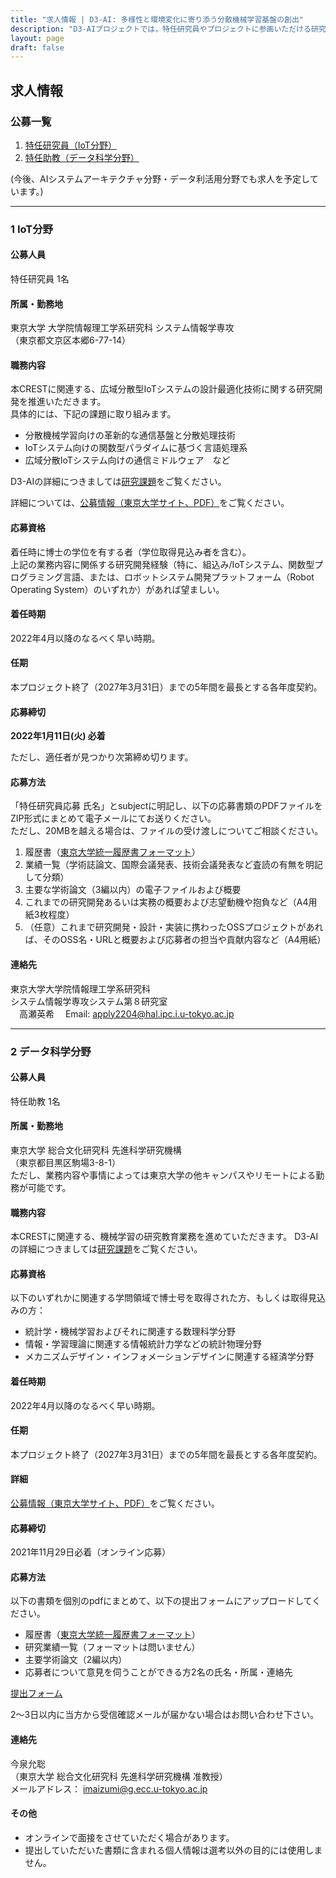 ```yaml
---
title: "求人情報 | D3-AI: 多様性と環境変化に寄り添う分散機械学習基盤の創出"
description: "D3-AIプロジェクトでは，特任研究員やプロジェクトに参画いただける研究者を募集しています．"
layout: page
draft: false
---
```


## 求人情報

### 公募一覧

1. [特任研究員（IoT分野）](#1-IoT分野)
1. [特任助教（データ科学分野）](#2-データ科学分野)


(今後、AIシステムアーキテクチャ分野・データ利活用分野でも求人を予定しています。)

<!--2. [特任研究員・特任助教（計算機アーキテクチャ分野）](#2-計算機アーキテクチャ分野))
3. [特任研究員・特任助教（データ利活用分野）](#3-データ利活用分野))-->

---
### 1 IoT分野

#### 公募人員
特任研究員 1名  

#### 所属・勤務地
東京大学 大学院情報理工学系研究科 システム情報学専攻  
（東京都文京区本郷6-77-14）  

#### 職務内容
本CRESTに関連する、広域分散型IoTシステムの設計最適化技術に関する研究開発を推進いただきます。  
具体的には、下記の課題に取り組みます。
- 分散機械学習向けの革新的な通信基盤と分散処理技術
- IoTシステム向けの関数型パラダイムに基づく言語処理系
- 広域分散IoTシステム向けの通信ミドルウェア　など

D3-AIの詳細につきましては[研究課題](/research/)をご覧ください。

詳細については、[公募情報（東京大学サイト、PDF）](https://www.i.u-tokyo.ac.jp/news/files/Jori_019_IPC_NakamuraTakaseLab_20211208.pdf)をご覧ください。

#### 応募資格
着任時に博士の学位を有する者（学位取得見込み者を含む）。  
上記の業務内容に関係する研究開発経験（特に、組込み/IoTシステム、関数型プログラミング言語、または、ロボットシステム開発プラットフォーム（Robot Operating System）のいずれか）があれば望ましい。

#### 着任時期
2022年4月以降のなるべく早い時期。

#### 任期
本プロジェクト終了（2027年3月31日）までの5年間を最長とする各年度契約。

#### 応募締切
**2022年1月11日(火) 必着**

ただし、適任者が見つかり次第締め切ります。

#### 応募方法

「特任研究員応募 氏名」とsubjectに明記し、以下の応募書類のPDFファイルをZIP形式にまとめて電子メールにてお送りください。  
ただし、20MBを越える場合は、ファイルの受け渡しについてご相談ください。

1. 履歴書（[東京大学統一履歴書フォーマット](https://www.u-tokyo.ac.jp/ja/about/jobs/r01.html)）
1. 業績一覧（学術誌論文、国際会議発表、技術会議発表など査読の有無を明記して分類）
1. 主要な学術論文（3編以内）の電子ファイルおよび概要
1. これまでの研究開発あるいは実務の概要および志望動機や抱負など（A4用紙3枚程度）
1. （任意）これまで研究開発・設計・実装に携わったOSSプロジェクトがあれば、そのOSS名・URLと概要および応募者の担当や貢献内容など（A4用紙）

#### 連絡先

東京大学大学院情報理工学系研究科  
システム情報学専攻システム第８研究室  
　高瀬英希　
Email: apply2204@hal.ipc.i.u-tokyo.ac.jp

---
### 2 データ科学分野

#### 公募人員
特任助教 1名  

#### 所属・勤務地
東京大学 総合文化研究科 先進科学研究機構  
（東京都目黒区駒場3-8-1）  
ただし、業務内容や事情によっては東京大学の他キャンパスやリモートによる勤務が可能です。

#### 職務内容
本CRESTに関連する、機械学習の研究教育業務を進めていただきます。
D3-AIの詳細につきましては[研究課題](/research/)をご覧ください。

#### 応募資格
以下のいずれかに関連する学問領域で博士号を取得された方、もしくは取得見込みの方：
- 統計学・機械学習およびそれに関連する数理科学分野
- 情報・学習理論に関連する情報統計力学などの統計物理分野
- メカニズムデザイン・インフォメーションデザインに関連する経済学分野

#### 着任時期
2022年4月以降のなるべく早い時期。

#### 任期
本プロジェクト終了（2027年3月31日）までの5年間を最長とする各年度契約。

#### 詳細
[公募情報（東京大学サイト、PDF）](https://www.c.u-tokyo.ac.jp/info/news/employment/files/0k20211129_senshinkagaku_tokuninjyokyu.pdf)をご覧ください。

#### 応募締切
2021年11月29日必着（オンライン応募）

#### 応募方法

以下の書類を個別のpdfにまとめて、以下の提出フォームにアップロードしてください。

- 履歴書（[東京大学統一履歴書フォーマット](https://www.u-tokyo.ac.jp/ja/about/jobs/r01.html)）
- 研究業績一覧（フォーマットは問いません）
- 主要学術論文（2編以内）
- 応募者について意見を伺うことができる方2名の氏名・所属・連絡先

[提出フォーム](https://davm01.ecc.u-tokyo.ac.jp/public/YFfogAMIboxAZlgBbnR8hX19gp47VbkINeKnP1Z_rqii)

2～3日以内に当方から受信確認メールが届かない場合はお問い合わせ下さい。

#### 連絡先

今泉允聡  
（東京大学 総合文化研究科 先進科学研究機構 准教授）  
メールアドレス： imaizumi@g.ecc.u-tokyo.ac.jp

#### その他

- オンラインで面接をさせていただく場合があります。
- 提出していただいた書類に含まれる個人情報は選考以外の目的には使用しません。


